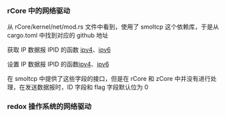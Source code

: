 ### rCore 中的网络驱动

从 rCore/kernel/net/mod.rs 文件中看到，使用了 smoltcp 这个依赖库，于是从 cargo.toml 中找到对应的 github 地址

获取 IP 数据报 IPID 的函数 [ipv4](https://github.com/rcore-os/smoltcp/blob/master/src/wire/ipv4.rs#L329)、[ipv6](https://github.com/rcore-os/smoltcp/blob/master/src/wire/ipv6fragment.rs#L93)

设置 IP 数据报 IPID 的函数[ipv4](https://github.com/rcore-os/smoltcp/blob/master/src/wire/ipv4.rs#L448)、[ipv6](https://github.com/rcore-os/smoltcp/blob/master/src/wire/ipv6fragment.rs#L141)

在 smoltcp 中提供了这些字段的接口，但是在 rCore 和 zCore 中并没有进行处理，在发送数据报时，ID 字段和 flag 字段默认位为 0

### redox 操作系统的网络驱动



